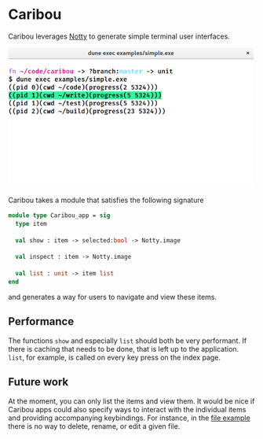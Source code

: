 # Caribou

Caribou leverages [Notty](https://github.com/pqwy/notty) to generate
simple terminal user interfaces.

<img alt='screenshot' src='./images/screenshot.png' width='500' />

Caribou takes a module that satisfies the following signature

```ocaml
module type Caribou_app = sig
  type item

  val show : item -> selected:bool -> Notty.image

  val inspect : item -> Notty.image

  val list : unit -> item list
end
```

and generates a way for users to navigate and view these items.

## Performance

The functions `show` and especially `list` should both be very performant.
If there is caching that needs to be done, that is left up to the
application. `list`, for example, is called on every key press on the
index page.

## Future work

At the moment, you can only list the items and view them. It would be nice
if Caribou apps could also specify ways to interact with the individual
items and providing accompanying keybindings. For instance, in the [file
example](./examples/files.ml) there is no way to delete, rename, or edit
a given file.

